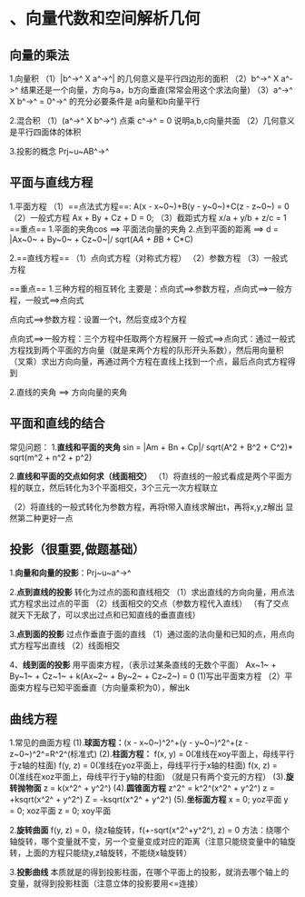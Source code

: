 # 、向量代数和空间解析几何

## 向量的乘法
1.向量积
（1）|b^->^ X a^->^| 的几何意义是平行四边形的面积
（2）b^->^ X a^->^ 结果还是一个向量，方向与a，b方向垂直(常常会用这个求法向量)
（3）a^->^ X b^->^ = 0^->^ 的充分必要条件是 a向量和b向量平行


2.混合积
（1）(a^->^ X b^->^) 点乘 c^->^ = 0 说明a,b,c向量共面
（2）几何意义是平行四面体的体积

3.投影的概念 Prj~u~AB^->^

## 平面与直线方程

1.平面方程
（1）==点法式方程==:
A(x - x~0~)+B(y - y~0~)+C(z - z~0~) = 0 
（2）一般式方程
Ax + By + Cz + D = 0;
（3）截距式方程
x/a + y/b + z/c = 1
==重点==
1.平面的夹角cos ==>  平面法向量的夹角
2.点到平面的距离 ==> 
d = |Ax~0~ + By~0~ + Cz~0~|/ sqrt(A*A + B*B + C*C)


2.==直线方程==
（1）点向式方程（对称式方程）
（2）参数方程
（3）一般式方程

==重点==
1.三种方程的相互转化
主要是：点向式==>参数方程，点向式==>一般方程，一般式==>点向式


点向式==>参数方程：设置一个t，然后变成3个方程

点向式==>一般方程：三个方程中任取两个方程展开
一般式==>点向式：通过一般式方程找到两个平面的方向量（就是来两个方程的队形开头系数），然后用向量积（叉乘）求出方向向量，再通过两个方程在直线上找到一个点，最后点向式方程得到

2.直线的夹角 ==> 方向向量的夹角

## 平面和直线的结合
常见问题：
1.**直线和平面的夹角**
sin = |Am + Bn + Cp|/ sqrt(A^2 + B^2 + C^2)* sqrt(m^2 + n^2 + p^2)

2.**直线和平面的交点如何求（线面相交）**
（1）将直线的一般式看成是两个平面方程的联立，然后转化为3个平面相交，3个三元一次方程联立

（2）将直线的一般式转化为参数方程，再将t带入直线求解出t，再将x,y,z解出
显然第二种更好一点

## 投影（很重要,做题基础）

1.**向量和向量的投影**：Prj~u~a^->^

2.**点到直线的投影**
转化为过点的面和直线相交
（1）求出直线的方向向量，用点法式方程求出过点的平面
（2）线面相交的交点（参数方程代入直线）
（有了交点就天下无敌了，可以求出过点和已知直线的垂直直线）

3.**点到面的投影**
过点作垂直于面的直线
（1）通过面的法向量和已知的点，用点向式方程写出直线
（2）线面相交

4、**线到面的投影**
用平面束方程，（表示过某条直线的无数个平面）
Ax~1~ + By~1~ + Cz~1~ + k(Ax~2~ + By~2~ + Cz~2~) = 0
(1)写出平面束方程
（2）平面束方程与已知平面垂直（方向量乘积为0），解出k

## 曲线方程

1.常见的曲面方程
(1).**球面方程：**(x - x~0~)^2^+(y - y~0~)^2^+(z - z~0~)^2^=R^2^(标准式)
(2).**柱面方程：**
f(x, y) = 0(准线在xoy平面上，母线平行于z轴的柱面)
f(y, z) = 0(准线在yoz平面上，母线平行于x轴的柱面)
f(x, z) = 0(准线在xoz平面上，母线平行于y轴的柱面)
（就是只有两个变元的方程）
(3).**旋转抛物面**
z = k(x^2^ + y^2^)
(4).**圆锥面方程**
z^2^ = k^2^(x^2^ + y^2^)
z = +ksqrt(x^2^ + y^2^)
Z = -ksqrt(x^2^ + y^2^)
(5).**坐标面方程**
x = 0; yoz平面
y = 0; xoz平面
z = 0; xoy平面

2.**旋转曲面**
f(y, z) = 0，绕z轴旋转，f(+-sqrt(x^2^+y^2^), z) = 0
方法：绕哪个轴旋转，哪个变量就不变，另一个变量变成对应的距离（注意只能绕变量中的轴旋转，上面的方程只能绕y,z轴旋转，不能绕x轴旋转）

3.**投影曲线**
本质就是的得到投影柱面，在哪个平面上的投影，就消去哪个轴上的变量，就得到投影柱面（注意立体的投影要用<=连接）